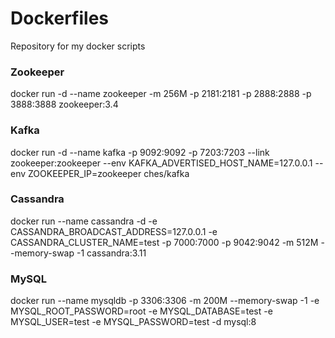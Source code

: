 # Dockerfiles
Repository for my docker scripts

### Zookeeper
docker run -d --name zookeeper -m 256M -p 2181:2181 -p 2888:2888 -p 3888:3888 zookeeper:3.4

### Kafka
docker run -d --name kafka -p 9092:9092 -p 7203:7203 --link zookeeper:zookeeper --env KAFKA_ADVERTISED_HOST_NAME=127.0.0.1 --env ZOOKEEPER_IP=zookeeper ches/kafka

### Cassandra
docker run --name cassandra -d -e CASSANDRA_BROADCAST_ADDRESS=127.0.0.1 -e CASSANDRA_CLUSTER_NAME=test -p 7000:7000 -p 9042:9042 -m 512M --memory-swap -1 cassandra:3.11

### MySQL
docker run --name mysqldb -p 3306:3306 -m 200M --memory-swap -1 -e MYSQL_ROOT_PASSWORD=root -e MYSQL_DATABASE=test -e MYSQL_USER=test -e MYSQL_PASSWORD=test -d mysql:8
